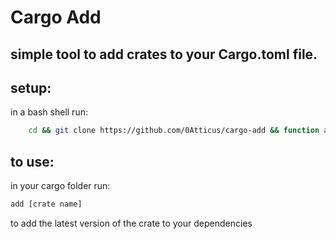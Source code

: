 # Cargo Add

simple tool to add crates to your Cargo.toml file.
-



## setup:

in a bash shell run:

```bash
    cd && git clone https://github.com/0Atticus/cargo-add && function add { python3 ~/cargo-add/main.py $1 $(readlink -f Cargo.toml) }
```

to use:
-
in your cargo folder run:

```bash
add [crate name]
```
to add the latest version of the crate to your dependencies

